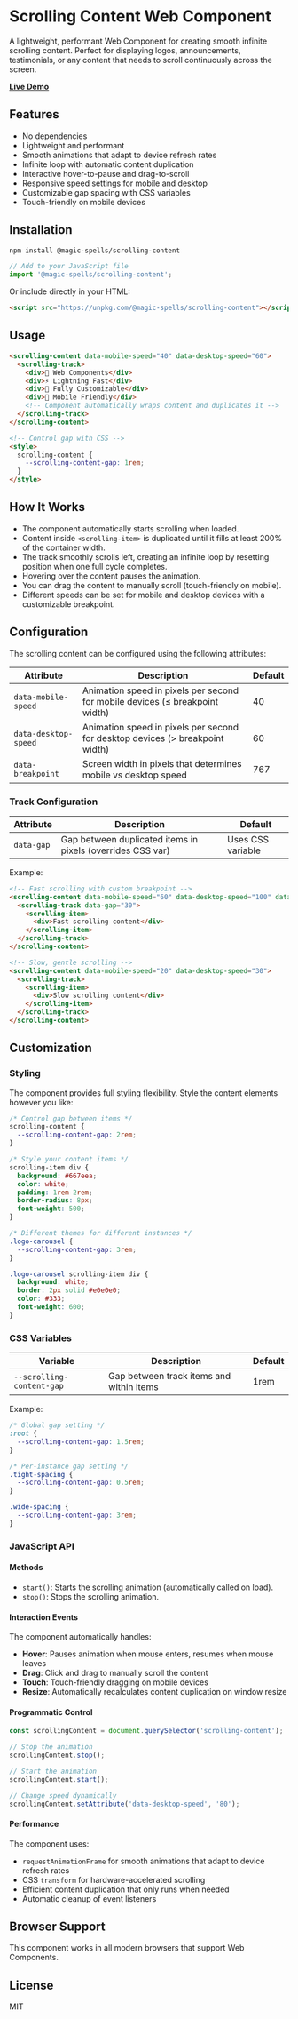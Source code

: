 # Scrolling Content Web Component

A lightweight, performant Web Component for creating smooth infinite scrolling content. Perfect for displaying logos, announcements, testimonials, or any content that needs to scroll continuously across the screen.

[**Live Demo**](https://magic-spells.github.io/scrolling-content/demo/)

## Features

- No dependencies
- Lightweight and performant
- Smooth animations that adapt to device refresh rates
- Infinite loop with automatic content duplication
- Interactive hover-to-pause and drag-to-scroll
- Responsive speed settings for mobile and desktop
- Customizable gap spacing with CSS variables
- Touch-friendly on mobile devices

## Installation

```bash
npm install @magic-spells/scrolling-content
```

```javascript
// Add to your JavaScript file
import '@magic-spells/scrolling-content';
```

Or include directly in your HTML:

```html
<script src="https://unpkg.com/@magic-spells/scrolling-content"></script>
```

## Usage

```html
<scrolling-content data-mobile-speed="40" data-desktop-speed="60">
  <scrolling-track>
    <div>🚀 Web Components</div>
    <div>⚡ Lightning Fast</div>
    <div>🎨 Fully Customizable</div>
    <div>📱 Mobile Friendly</div>
    <!-- Component automatically wraps content and duplicates it -->
  </scrolling-track>
</scrolling-content>

<!-- Control gap with CSS -->
<style>
  scrolling-content {
    --scrolling-content-gap: 1rem;
  }
</style>
```

## How It Works

- The component automatically starts scrolling when loaded.
- Content inside `<scrolling-item>` is duplicated until it fills at least 200% of the container width.
- The track smoothly scrolls left, creating an infinite loop by resetting position when one full cycle completes.
- Hovering over the content pauses the animation.
- You can drag the content to manually scroll (touch-friendly on mobile).
- Different speeds can be set for mobile and desktop devices with a customizable breakpoint.

## Configuration

The scrolling content can be configured using the following attributes:

| Attribute             | Description                                                                      | Default |
| --------------------- | -------------------------------------------------------------------------------- | ------- |
| `data-mobile-speed`   | Animation speed in pixels per second for mobile devices (≤ breakpoint width)    | 40      |
| `data-desktop-speed`  | Animation speed in pixels per second for desktop devices (> breakpoint width)   | 60      |
| `data-breakpoint`     | Screen width in pixels that determines mobile vs desktop speed                  | 767     |

### Track Configuration

| Attribute  | Description                                                   | Default                |
| ---------- | ------------------------------------------------------------- | ---------------------- |
| `data-gap` | Gap between duplicated items in pixels (overrides CSS var)   | Uses CSS variable      |

Example:

```html
<!-- Fast scrolling with custom breakpoint -->
<scrolling-content data-mobile-speed="60" data-desktop-speed="100" data-breakpoint="1024">
  <scrolling-track data-gap="30">
    <scrolling-item>
      <div>Fast scrolling content</div>
    </scrolling-item>
  </scrolling-track>
</scrolling-content>

<!-- Slow, gentle scrolling -->
<scrolling-content data-mobile-speed="20" data-desktop-speed="30">
  <scrolling-track>
    <scrolling-item>
      <div>Slow scrolling content</div>
    </scrolling-item>
  </scrolling-track>
</scrolling-content>
```

## Customization

### Styling

The component provides full styling flexibility. Style the content elements however you like:

```css
/* Control gap between items */
scrolling-content {
  --scrolling-content-gap: 2rem;
}

/* Style your content items */
scrolling-item div {
  background: #667eea;
  color: white;
  padding: 1rem 2rem;
  border-radius: 8px;
  font-weight: 500;
}

/* Different themes for different instances */
.logo-carousel {
  --scrolling-content-gap: 3rem;
}

.logo-carousel scrolling-item div {
  background: white;
  border: 2px solid #e0e0e0;
  color: #333;
  font-weight: 600;
}
```

### CSS Variables

| Variable                    | Description                                | Default |
| --------------------------- | ------------------------------------------ | ------- |
| `--scrolling-content-gap`   | Gap between track items and within items  | 1rem    |

Example:

```css
/* Global gap setting */
:root {
  --scrolling-content-gap: 1.5rem;
}

/* Per-instance gap setting */
.tight-spacing {
  --scrolling-content-gap: 0.5rem;
}

.wide-spacing {
  --scrolling-content-gap: 3rem;
}
```

### JavaScript API

#### Methods

- `start()`: Starts the scrolling animation (automatically called on load).
- `stop()`: Stops the scrolling animation.

#### Interaction Events

The component automatically handles:

- **Hover**: Pauses animation when mouse enters, resumes when mouse leaves
- **Drag**: Click and drag to manually scroll the content
- **Touch**: Touch-friendly dragging on mobile devices
- **Resize**: Automatically recalculates content duplication on window resize

#### Programmatic Control

```javascript
const scrollingContent = document.querySelector('scrolling-content');

// Stop the animation
scrollingContent.stop();

// Start the animation
scrollingContent.start();

// Change speed dynamically
scrollingContent.setAttribute('data-desktop-speed', '80');
```

#### Performance

The component uses:

- `requestAnimationFrame` for smooth animations that adapt to device refresh rates
- CSS `transform` for hardware-accelerated scrolling
- Efficient content duplication that only runs when needed
- Automatic cleanup of event listeners

## Browser Support

This component works in all modern browsers that support Web Components.

## License

MIT

